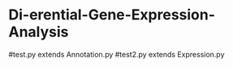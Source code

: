 # Di-erential-Gene-Expression-Analysis
#test.py extends Annotation.py
#test2.py extends Expression.py
